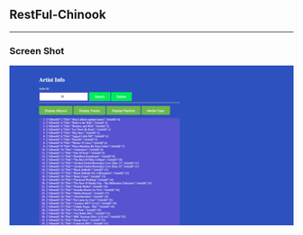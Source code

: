 ## RestFul-Chinook
---

### Screen Shot

![ScreenShot](https://github.com/thomashaile/restful-chinook/blob/master/Screenshot-chinook.png)
